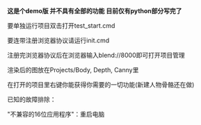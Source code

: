 **这是个demo版 并不具有全部的功能 目前仅有python部分写完了**

要单独运行项目双击打开test_start.cmd

要连带注册浏览器协议请运行init.cmd

注册完浏览器协议后在浏览器输入blend://8000即可打开项目管理

渲染后的图放在Projects/Body, Depth, Canny里

在打开的项目里右键你能获得你需要的一切功能(新建人物骨骼还在做)

已知的故障排除：

"不兼容的16位应用程序"：重启电脑
